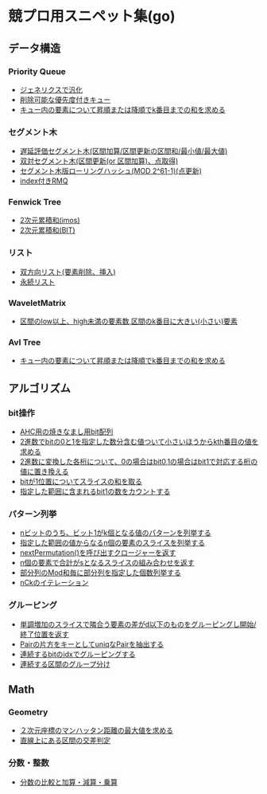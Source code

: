 # 競プロ用スニペット集(go)
## データ構造

### Priority Queue
 - [ジェネリクスで汎化](https://gist.github.com/ynzwtks/545cad2032f877e87c76672162f56068)<br>
 - [削除可能な優先度付きキュー](https://gist.github.com/ynzwtks/663a8bc97518d45708c9d7cb31413727)<br>
 - [キュー内の要素について昇順または降順でk番目までの和を求める](https://gist.github.com/ynzwtks/54ffc31a806c41d70dcf72287547f4d3)<br>

### セグメント木
- [遅延評価セグメント木(区間加算/区間更新の区間和/最小値/最大値)](https://gist.github.com/ynzwtks/a08d8c2ecb71daf4eacf26bf44843922)<br>
- [双対セグメント木(区間更新(or 区間加算)、点取得)](https://gist.github.com/ynzwtks/4eda2432530318f8e591c9b30b2ccd82)<br>
- [セグメント木版ローリングハッシュ(MOD 2^61-1)(点更新)](https://gist.github.com/ynzwtks/8cfe266bea7570ab06dc8a777ba9bd42)<br>
- [index付きRMQ](https://gist.github.com/ynzwtks/08d5e4b1d410c321749d5c4462303887)<br>

### Fenwick Tree
- [2次元累積和(imos)](https://gist.github.com/ynzwtks/f27cc5cc757e53620495abe713fa5f0e)<br>
- [2次元累積和(BIT)](https://gist.github.com/ynzwtks/6991a45382ec8fd1973267ce30a468a8)<br>

### リスト
- [双方向リスト(要素削除、挿入)](https://gist.github.com/ynzwtks/44b6ea7a5ee52df24e85f50cabce15ae)<br>
- [永続リスト](https://gist.github.com/ynzwtks/93dde62d0ad10a395b3556d5bea47764)<br>

### WaveletMatrix
- [区間のlow以上、high未満の要素数,区間のk番目に大きい(小さい)要素](https://gist.github.com/ynzwtks/62fc0a68e38cb0e9b9535547c6359cef)<br>

### Avl Tree
- [キュー内の要素について昇順または降順でk番目までの和を求める](https://gist.github.com/ynzwtks/9a0792adc0e89d6cf2c14ca847975a2b)<br>

## アルゴリズム
### bit操作
- [AHC用の焼きなまし用bit配列](https://gist.github.com/ynzwtks/d837f199d35da4f44eecb9e420c6b803)<br>
- [2進数でbitの0と1を指定した数分含む値ついて小さいほうからkth番目の値を求める](https://gist.github.com/ynzwtks/3cc4de6c3936e26fdddee979d07d80db)<br>
- [2進数に変換した各桁について、0の場合はbit0,1の場合はbit1で対応する桁の値に置き換える](https://gist.github.com/ynzwtks/3cc4de6c3936e26fdddee979d07d80db)<br>
- [bitが1位置についてスライスの和を取る](https://gist.github.com/ynzwtks/3cc4de6c3936e26fdddee979d07d80db)<br>
- [指定した範囲に含まれるbit1の数をカウントする](https://gist.github.com/ynzwtks/3cc4de6c3936e26fdddee979d07d80db)<br>

### パターン列挙
- [nビットのうち、ビット1がk個となる値のパターンを列挙する](https://gist.github.com/ynzwtks/604549c4ad18cb1ae0c1456957876756)<br>
- [指定した範囲の値からなるn個の要素のスライスを列挙する](https://gist.github.com/ynzwtks/2e7d20473b9452da5907f80e316ff978)<br>
- [nextPermutation()を呼び出すクロージャーを返す](https://gist.github.com/ynzwtks/33e1ff915ddce3ae8e2c8ee0fec4715b)<br>
- [n個の要素で合計がsとなるスライスの組み合わせを返す](https://gist.github.com/ynzwtks/05bd5756443345ce7f25af6cf03599a2)<br>
- [部分列のMod和毎に部分列を指定した個数列挙する](https://gist.github.com/ynzwtks/d88224b3235721524cf9ce2791f37c2c)<br>
- [nCkのイテレーション](https://gist.github.com/ynzwtks/7a9e7c1c44e02a7ef1e281a23ac5e423)<br>

### グルーピング
- [単調増加のスライスで隣合う要素の差がd以下のものをグルーピングし開始/終了位置を返す](https://gist.github.com/ynzwtks/84f2a0b0876f047eb0e99d60d127c6df)<br>
- [Pairの片方をキーとしてuniqなPairを抽出する](https://gist.github.com/ynzwtks/7982e0439065455d68ada380c0f4cdf0)<br>
- [連続するbitのidxでグルーピングする](https://gist.github.com/ynzwtks/16f42c67e4e84f7493845441260d9981)<br>
- [連続する区間のグループ分け](https://gist.github.com/ynzwtks/f7d285d81491f95d59603e3898f88a69)<br>

## Math
### Geometry
- [２次元座標のマンハッタン距離の最大値を求める](https://gist.github.com/ynzwtks/0bcb13015a756eb3eebc46b826be612b)<br>
- [直線上にある区間の交差判定](https://gist.github.com/ynzwtks/17d6ca0c41a03680e22beeae8353c0de)<br>

### 分数・整数
- [分数の比較と加算・減算・乗算](https://gist.github.com/ynzwtks/390a3d4de1ac3b1ae6ee7f2cfb173273)<br>
